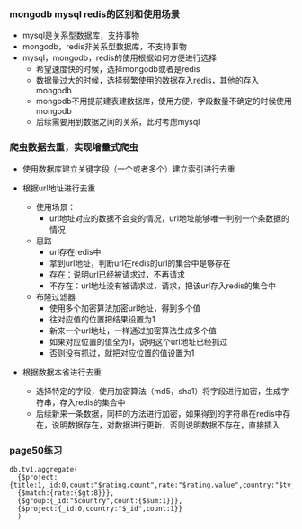 ### mongodb mysql redis的区别和使用场景
- mysql是关系型数据库，支持事物
- mongodb，redis非关系型数据库，不支持事物
- mysql，mongodb，redis的使用根据如何方便进行选择
  - 希望速度快的时候，选择mongodb或者是redis
  - 数据量过大的时候，选择频繁使用的数据存入redis，其他的存入mongodb
  - mongodb不用提前建表建数据库，使用方便，字段数量不确定的时候使用mongodb
  - 后续需要用到数据之间的关系，此时考虑mysql

### 爬虫数据去重，实现增量式爬虫
- 使用数据库建立关键字段（一个或者多个）建立索引进行去重

- 根据url地址进行去重
  - 使用场景：
    - url地址对应的数据不会变的情况，url地址能够唯一判别一个条数据的情况
  - 思路
    - url存在redis中
    - 拿到url地址，判断url在redis的url的集合中是够存在
    - 存在：说明url已经被请求过，不再请求
    - 不存在：url地址没有被请求过，请求，把该url存入redis的集合中
  - 布隆过滤器
    - 使用多个加密算法加密url地址，得到多个值
    - 往对应值的位置把结果设置为1
    - 新来一个url地址，一样通过加密算法生成多个值
    - 如果对应位置的值全为1，说明这个url地址已经抓过
    - 否则没有抓过，就把对应位置的值设置为1

- 根据数据本省进行去重
  - 选择特定的字段，使用加密算法（md5，sha1）将字段进行加密，生成字符串，存入redis的集合中
  - 后续新来一条数据，同样的方法进行加密，如果得到的字符串在redis中存在，说明数据存在，对数据进行更新，否则说明数据不存在，直接插入

### page50练习
```
db.tv1.aggregate(
  {$project:{title:1,_id:0,count:"$rating.count",rate:"$rating.value",country:"$tv_category"}},
  {$match:{rate:{$gt:8}}},
  {$group:{_id:"$country",count:{$sum:1}}},
  {$project:{_id:0,country:"$_id",count:1}}
  )
```
